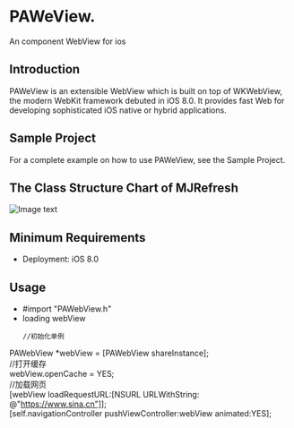 # PAWeView.     
An component WebView for ios 
## Introduction
PAWeView is an extensible WebView which is built on top of WKWebView, the modern WebKit framework debuted in iOS 8.0. It provides fast Web  for developing sophisticated iOS native or hybrid applications.
## Sample Project
For a complete example on how to use PAWeView, see the Sample Project.
## The Class Structure Chart of MJRefresh
![Image text](https://github.com/llyouss/PAWeView/blob/master/Image/PAWebview.png)
## Minimum Requirements
 - Deployment: iOS 8.0
## Usage
- #import "PAWebView.h"  
- loading webView
  ```
  //初始化单例  
 PAWebView *webView = [PAWebView shareInstance];  
 //打开缓存  
 webView.openCache = YES;    
 //加载网页  
 [webView loadRequestURL:[NSURL URLWithString: @"https://www.sina.cn"]];  
 [self.navigationController pushViewController:webView animated:YES];
  ```
